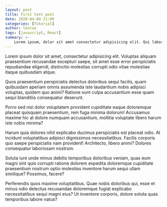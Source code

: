 ```yaml
---
layout: post
title: First test post
date: 2020-04-09 21:09
categories: [Tutorial]
author: lencse
tags: [javascript, React]
summary: >-
    Lorem ipsum, dolor sit amet consectetur adipisicing elit. Qui labore necessitatibus corporis assumenda ad, distinctio nemo. Animi, soluta voluptate! Molestiae ex incidunt sit fugit aliquam nemo repellendus reprehenderit quod illo!
---
```


Lorem ipsum dolor sit amet, consectetur adipisicing elit. Voluptas aliquam praesentium recusandae excepturi saepe, sit amet esse error perspiciatis repudiandae eligendi, distinctio molestias corrupti odio vitae molestiae itaque quibusdam atque.

Quos praesentium perspiciatis delectus doloribus sequi facilis, quam quibusdam aperiam omnis assumenda iste laudantium nobis adipisci voluptas, quidem quo animi? Ratione sunt culpa accusantium esse quam sequi blanditiis consequatur deserunt.

Porro sed nisi dolor voluptatem provident cupiditate eaque doloremque placeat quisquam praesentium, rem fuga minima dolorum! Accusamus maxime hic at dolore numquam accusantium, mollitia voluptate libero harum iste nobis minima?

Harum quia dolores nihil explicabo ducimus perspiciatis est placeat odio. At incidunt voluptatibus adipisci dignissimos necessitatibus. Facilis corporis quo saepe perspiciatis nam provident! Architecto, libero animi? Dolores consequatur laboriosam nostrum.

Soluta iure unde minus debitis temporibus doloribus veniam, quas eum magni sint quis corrupti ratione dolorem expedita doloremque cupiditate praesentium nostrum optio molestias inventore harum sequi ullam similique? Possimus, facere?

Perferendis quos maxime voluptatibus. Quae nobis doloribus qui, esse et minus odio delectus recusandae doloremque fugiat explicabo necessitatibus sequi magni eius? Ut inventore corporis, dolore soluta quas temporibus labore natus?
